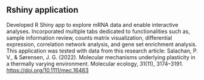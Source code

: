 ## Rshiny application
Developed R Shiny app to explore mRNA data and enable interactive analyses.
Incorporated multiple tabs dedicated to functionalities such as, sample information review, counts matrix visualization,
differential expression, correlation network analysis, and gene set enrichment analysis.
This application was tested with data from this research article: Salachan, P. V., & Sørensen, J. G. (2022). Molecular mechanisms underlying plasticity in a thermally varying environment. Molecular ecology, 31(11), 3174–3191. https://doi.org/10.1111/mec.16463
